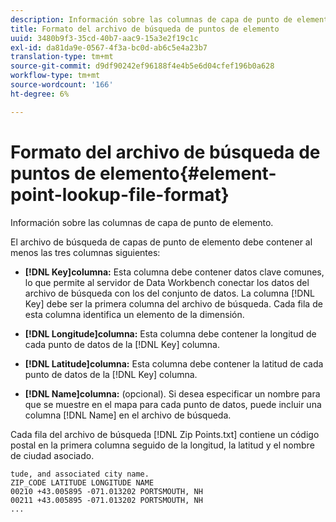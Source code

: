 ```yaml
---
description: Información sobre las columnas de capa de punto de elemento.
title: Formato del archivo de búsqueda de puntos de elemento
uuid: 3480b9f3-35cd-40b7-aac9-15a3e2f19c1c
exl-id: da81da9e-0567-4f3a-bc0d-ab6c5e4a23b7
translation-type: tm+mt
source-git-commit: d9df90242ef96188f4e4b5e6d04cfef196b0a628
workflow-type: tm+mt
source-wordcount: '166'
ht-degree: 6%

---
```


# Formato del archivo de búsqueda de puntos de elemento{#element-point-lookup-file-format}

Información sobre las columnas de capa de punto de elemento.

El archivo de búsqueda de capas de punto de elemento debe contener al menos las tres columnas siguientes:

* **[!DNL Key]columna:** Esta columna debe contener datos clave comunes, lo que permite al servidor de Data Workbench conectar los datos del archivo de búsqueda con los del conjunto de datos. La columna [!DNL Key] debe ser la primera columna del archivo de búsqueda. Cada fila de esta columna identifica un elemento de la dimensión.

* **[!DNL Longitude]columna:** Esta columna debe contener la longitud de cada punto de datos de la  [!DNL Key] columna.

* **[!DNL Latitude]columna:** Esta columna debe contener la latitud de cada punto de datos de la  [!DNL Key] columna.

* **[!DNL Name]columna:**  (opcional). Si desea especificar un nombre para que se muestre en el mapa para cada punto de datos, puede incluir una columna [!DNL Name] en el archivo de búsqueda.

Cada fila del archivo de búsqueda [!DNL Zip Points.txt] contiene un código postal en la primera columna seguido de la longitud, la latitud y el nombre de ciudad asociado.

```
tude, and associated city name.
ZIP_CODE LATITUDE LONGITUDE NAME
00210 +43.005895 -071.013202 PORTSMOUTH, NH
00211 +43.005895 -071.013202 PORTSMOUTH, NH
...
```
